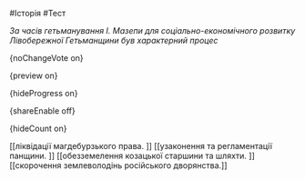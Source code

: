 #Історія #Тест

*За часів гетьманування І. Мазепи для соціально-економічного розвитку Лівобережної Гетьманщини був характерний процес*

{noChangeVote on}

{preview on}

{hideProgress on}

{shareEnable off}

{hideCount on}

[[ліквідації магдебурзького права. ]]
[[узаконення та регламентації панщини. ]]
[[обезземелення козацької старшини та шляхти. ]]
[[скорочення землеволодінь російського дворянства.]]
